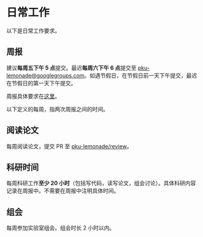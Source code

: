 # 日常工作

以下是日常工作要求。

## 周报

建议**每周五下午 5 点**提交。最迟**每周六下午 6 点**提交至 [pku-lemonade@googlegroups.com](mailto:pku-lemonade@googlegroups.com)。如遇节假日，在节假日前一天下午提交，最迟在节假日的第一天下午提交。

周报具体要求在[这里](weekly-report.md)。

以下定义的每周，指两次周报之间的时间。

## 阅读论文

每周阅读论文，提交 PR 至 [pku-lemonade/review](https://github.com/pku-lemonade/review)。

## 科研时间

每周科研工作**至少 20 小时**（包括写代码，读写论文，组会讨论）。具体科研内容记录在周报中。不需要在周报中注明具体时间。

## 组会

每周参加实验室组会。组会时长 2 小时以内。
